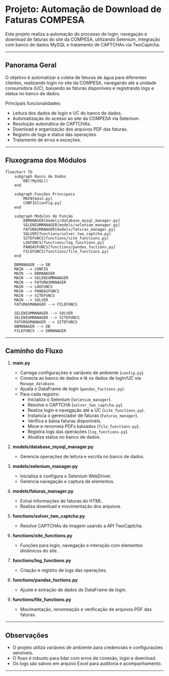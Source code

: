 # Projeto: Automação de Download de Faturas COMPESA

Este projeto realiza a automação do processo de login, navegação e download de faturas do site da COMPESA, utilizando Selenium, integração com banco de dados MySQL e tratamento de CAPTCHAs via TwoCaptcha.

---

## Panorama Geral

O objetivo é automatizar a coleta de faturas de água para diferentes clientes, realizando login no site da COMPESA, navegando até a unidade consumidora (UC), baixando as faturas disponíveis e registrando logs e status no banco de dados.

Principais funcionalidades:
- Leitura dos dados de login e UC do banco de dados.
- Automatização do acesso ao site da COMPESA via Selenium.
- Resolução automática de CAPTCHAs.
- Download e organização dos arquivos PDF das faturas.
- Registro de logs e status das operações.
- Tratamento de erros e exceções.

---

## Fluxograma dos Módulos

```mermaid
flowchart TD
    subgraph Banco de Dados
        DB[(MySQL)]
    end

    subgraph Funções Principais
        MAIN[main.py]
        CONFIG[config.py]
    end

    subgraph Módulos de Função
        DBMANAGER[models/database_mysql_manager.py]
        SELENIUMMANAGER[models/selenium_manager.py]
        FATURASMANAGER[models/faturas_manager.py]
        SOLVER[functions/solver_two_captcha.py]
        SITEFUNCS[functions/site_functions.py]
        LOGFUNCS[functions/log_functions.py]
        PANDASFUNCS[functions/pandas_fuctions.py]
        FILEFUNCS[functions/file_functions.py]
    end

    DBMANAGER --> DB
    MAIN --> CONFIG
    MAIN --> DBMANAGER
    MAIN --> SELENIUMMANAGER
    MAIN --> FATURASMANAGER
    MAIN --> LOGFUNCS
    MAIN --> PANDASFUNCS
    MAIN --> SITEFUNCS
    MAIN --> SOLVER
    FATURASMANAGER --> FILEFUNCS

    SELENIUMMANAGER --> SOLVER
    SELENIUMMANAGER --> SITEFUNCS
    FATURASMANAGER --> SITEFUNCS
    DBMANAGER --> DB
    FILEFUNCS --> DBMANAGER
```

---

## Caminho do Fluxo

1. **main.py**  
   - Carrega configurações e variáveis de ambiente (`config.py`).
   - Conecta ao banco de dados e lê os dados de login/UC via `Manage_database`.
   - Ajusta o DataFrame de login (`pandas_fuctions.py`).
   - Para cada registro:
     - Inicializa o Selenium (`Selenium_manager`).
     - Resolve o CAPTCHA (`solver_two_captcha.py`).
     - Realiza login e navegação até a UC (`site_functions.py`).
     - Instancia o gerenciador de faturas (`Faturas_manager`).
     - Verifica e baixa faturas disponíveis.
     - Move e renomeia PDFs baixados (`file_functions.py`).
     - Registra logs das operações (`log_functions.py`).
     - Atualiza status no banco de dados.

2. **models/database_mysql_manager.py**  
   - Gerencia operações de leitura e escrita no banco de dados.

3. **models/selenium_manager.py**  
   - Inicializa e configura o Selenium WebDriver.
   - Gerencia navegação e captura de elementos.

4. **models/faturas_manager.py**  
   - Extrai informações de faturas do HTML.
   - Realiza download e movimentação dos arquivos.

5. **functions/solver_two_captcha.py**  
   - Resolve CAPTCHAs de imagem usando a API TwoCaptcha.

6. **functions/site_functions.py**  
   - Funções para login, navegação e interação com elementos dinâmicos do site.

7. **functions/log_functions.py**  
   - Criação e registro de logs das operações.

8. **functions/pandas_fuctions.py**  
   - Ajuste e extração de dados do DataFrame de login.

9. **functions/file_functions.py**  
   - Movimentação, renomeação e verificação de arquivos PDF das faturas.

---

## Observações

- O projeto utiliza variáveis de ambiente para credenciais e configurações sensíveis.
- O fluxo é robusto para lidar com erros de conexão, login e download.
- Os logs são salvos em arquivo Excel para auditoria e acompanhamento.

---